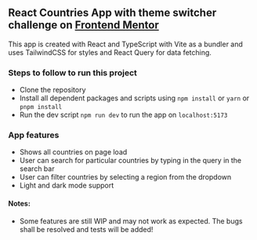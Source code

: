 ## React Countries App with theme switcher challenge on [Frontend Mentor](https://www.frontendmentor.io/challenges/rest-countries-api-with-color-theme-switcher-5cacc469fec04111f7b848ca)

This app is created with React and TypeScript with Vite as a bundler and uses TailwindCSS for styles and React Query for data fetching.

### Steps to follow to run this project

- Clone the repository
- Install all dependent packages and scripts using `npm install` or `yarn` or `pnpm install`
- Run the dev script `npm run dev` to run the app on `localhost:5173`

### App features

- Shows all countries on page load
- User can search for particular countries by typing in the query in the search bar
- User can filter countries by selecting a region from the dropdown
- Light and dark mode support

#### Notes:
- Some features are still WIP and may not work as expected. The bugs shall be resolved and tests will be added!
